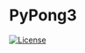 # PyPong3
[![License](https://img.shields.io/badge/license-MIT-blue.svg)](https://raw.githubusercontent.com/Akhilsudh/PyPong3/master/LICENSE)
